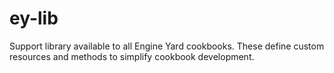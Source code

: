 ey-lib
=============

Support library available to all Engine Yard cookbooks. These define custom resources and methods to simplify cookbook development.
